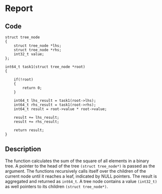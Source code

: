 # Report


## Code

```
struct tree_node
{
	struct tree_node *lhs;
	struct tree_node *rhs;
	int32_t value;
};

int64_t task1(struct tree_node *root)
{

    if(!root)
    {
    	return 0;
    }

    int64_t lhs_result = task1(root->lhs);
    int64_t rhs_result = task1(root->rhs);
    int64_t result = root->value * root->value;

    result += lhs_result;
    result += rhs_result;

    return result;
}
```


## Description

The function calculates the sum of the square of all elements in a binary tree. A pointer to the head of
the tree `(struct tree_node*)` is passed as the argument. The functions recursively calls itself over the children of the current node until it reaches a leaf, indicated by NULL pointers. The result is aggregated and returned as `int64_t`. A tree node contains a value `(int32_t)` as well pointers to its children `(struct tree_node*)`.